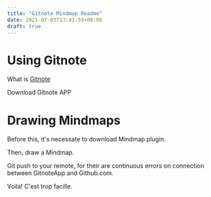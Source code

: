 ```yaml
---
title: "Gitnote Mindmap Readme"
date: 2021-07-03T13:43:59+08:00
draft: true
---
```


# Using Gitnote

What is [Gitnote](https://gitnoteapp.com/)

Download Gitnote APP

# Drawing Mindmaps

Before this, it's necessate to download Mindmap plugin.

Then, draw a Mindmap.

Git push to your remote, for their are continuous errors on connection between GitnoteApp and Github.com.

Voila! C'est trop facille.